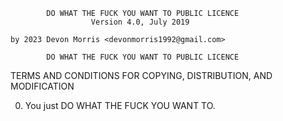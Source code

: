             DO WHAT THE FUCK YOU WANT TO PUBLIC LICENCE
                      Version 4.0, July 2019

    by 2023 Devon Morris <devonmorris1992@gmail.com>

            DO WHAT THE FUCK YOU WANT TO PUBLIC LICENCE
  TERMS AND CONDITIONS FOR COPYING, DISTRIBUTION, AND MODIFICATION

 0. You just DO WHAT THE FUCK YOU WANT TO.
